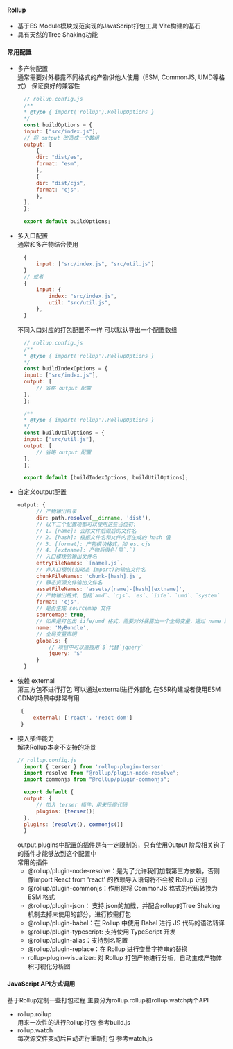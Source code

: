 #### Rollup
- 基于ES Module模块规范实现的JavaScript打包工具 Vite构建的基石
- 具有天然的Tree Shaking功能

#### 常用配置
- 多产物配置  
  通常需要对外暴露不同格式的产物供他人使用（ESM, CommonJS, UMD等格式） 保证良好的兼容性
  ```javascript
    // rollup.config.js
    /**
    * @type { import('rollup').RollupOptions }
    */
    const buildOptions = {
    input: ["src/index.js"],
    // 将 output 改造成一个数组
    output: [
        {
        dir: "dist/es",
        format: "esm",
        },
        {
        dir: "dist/cjs",
        format: "cjs",
        },
    ],
    };

    export default buildOptions;
  ```
- 多入口配置  
  通常和多产物结合使用
  ```javascript
    {
        input: ["src/index.js", "src/util.js"]
    }
    // 或者
    {
        input: {
            index: "src/index.js",
            util: "src/util.js",
        },
    }
  ```
  不同入口对应的打包配置不一样 可以默认导出一个配置数组  
  ```javascript
    // rollup.config.js
    /**
    * @type { import('rollup').RollupOptions }
    */
    const buildIndexOptions = {
    input: ["src/index.js"],
    output: [
        // 省略 output 配置
    ],
    };

    /**
    * @type { import('rollup').RollupOptions }
    */
    const buildUtilOptions = {
    input: ["src/util.js"],
    output: [
        // 省略 output 配置
    ],
    };

    export default [buildIndexOptions, buildUtilOptions];
  ```
- 自定义output配置  
  ```javascript
  output: {
        // 产物输出目录
        dir: path.resolve(__dirname, 'dist'),
        // 以下三个配置项都可以使用这些占位符:
        // 1. [name]: 去除文件后缀后的文件名
        // 2. [hash]: 根据文件名和文件内容生成的 hash 值
        // 3. [format]: 产物模块格式，如 es、cjs
        // 4. [extname]: 产物后缀名(带`.`)
        // 入口模块的输出文件名
        entryFileNames: `[name].js`,
        // 非入口模块(如动态 import)的输出文件名
        chunkFileNames: 'chunk-[hash].js',
        // 静态资源文件输出文件名
        assetFileNames: 'assets/[name]-[hash][extname]',
        // 产物输出格式，包括`amd`、`cjs`、`es`、`iife`、`umd`、`system`
        format: 'cjs',
        // 是否生成 sourcemap 文件
        sourcemap: true,
        // 如果是打包出 iife/umd 格式，需要对外暴露出一个全局变量，通过 name 配置变量名
        name: 'MyBundle',
        // 全局变量声明
        globals: {
            // 项目中可以直接用`$`代替`jquery`
            jquery: '$'
        }
    }
  ```
- 依赖 external  
  第三方包不进行打包 可以通过external进行外部化 在SSR构建或者使用ESM CDN的场景中非常有用  
   ```javascript
    {
        external: ['react', 'react-dom']
    }
   ```
- 接入插件能力  
  解决Rollup本身不支持的场景  
  ```javascript
  // rollup.config.js
    import { terser } from 'rollup-plugin-terser'
    import resolve from "@rollup/plugin-node-resolve";
    import commonjs from "@rollup/plugin-commonjs";

    export default {
    output: {
        // 加入 terser 插件，用来压缩代码
        plugins: [terser()]
    },
    plugins: [resolve(), commonjs()]
    }
  ```
  output.plugins中配置的插件是有一定限制的，只有使用Output 阶段相关钩子的插件才能够放到这个配置中  
  常用的插件  
  - @rollup/plugin-node-resolve：是为了允许我们加载第三方依赖，否则像import React from 'react' 的依赖导入语句将不会被 Rollup 识别  
  - @rollup/plugin-commonjs：作用是将 CommonJS 格式的代码转换为 ESM 格式
  - @rollup/plugin-json： 支持.json的加载，并配合rollup的Tree Shaking机制去掉未使用的部分，进行按需打包
  - @rollup/plugin-babel：在 Rollup 中使用 Babel 进行 JS 代码的语法转译
  - @rollup/plugin-typescript: 支持使用 TypeScript 开发
  - @rollup/plugin-alias：支持别名配置
  - @rollup/plugin-replace：在 Rollup 进行变量字符串的替换
  - rollup-plugin-visualizer: 对 Rollup 打包产物进行分析，自动生成产物体积可视化分析图

#### JavaScript API方式调用  
基于Rollup定制一些打包过程 主要分为rollup.rollup和rollup.watch两个API  
- rollup.rollup  
  用来一次性的进行Rollup打包 参考build.js
- rollup.watch  
  每次源文件变动后自动进行重新打包 参考watch.js